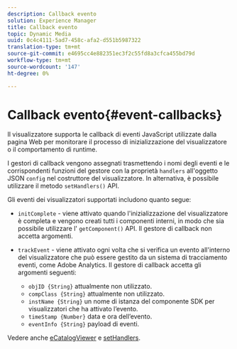 ```yaml
---
description: Callback evento
solution: Experience Manager
title: Callback evento
topic: Dynamic Media
uuid: 0c4c4111-5ad7-458c-afa2-d551b5987322
translation-type: tm+mt
source-git-commit: e4695cc4e882351ec3f2c55fd8a3cfca455bd79d
workflow-type: tm+mt
source-wordcount: '147'
ht-degree: 0%

---
```



# Callback evento{#event-callbacks}

Il visualizzatore supporta le callback di eventi JavaScript utilizzate dalla pagina Web per monitorare il processo di inizializzazione del visualizzatore o il comportamento di runtime.

I gestori di callback vengono assegnati trasmettendo i nomi degli eventi e le corrispondenti funzioni del gestore con la proprietà `handlers` all&#39;oggetto JSON `config` nel costruttore del visualizzatore. In alternativa, è possibile utilizzare il metodo `setHandlers()` API.

Gli eventi dei visualizzatori supportati includono quanto segue:

* `initComplete` - viene attivato quando l&#39;inizializzazione del visualizzatore è completa e vengono creati tutti i componenti interni, in modo che sia possibile utilizzare l&#39; `getComponent()` API. Il gestore di callback non accetta argomenti.

* `trackEvent` - viene attivato ogni volta che si verifica un evento all&#39;interno del visualizzatore che può essere gestito da un sistema di tracciamento eventi, come  Adobe Analytics. Il gestore di callback accetta gli argomenti seguenti:

   * `objID {String}` attualmente non utilizzato.
   * `compClass {String}` attualmente non utilizzato.
   * `instName {String}` un nome di istanza del componente SDK per visualizzatori che ha attivato l’evento.
   * `timeStamp {Number}` data e ora dell’evento.
   * `eventInfo {String}` payload di eventi.

Vedere anche [eCatalogViewer](/help/aem-viewers-ref/c-html5-s7-aem-asset-viewers/c-html5-ecatsearch-viewer-about/c-html5-ecatsearch-viewer-javascriptapiref/r-html5-ecatsearch-javascriptapiref-ecatalogsearchviewer.md) e [setHandlers](../../c-html5-s7-aem-asset-viewers/c-html5-20-ecatalog-viewer-about/c-html5-20-ecatalog-viewer-javascriptapiref/r-html5-ecatalog-viewer-20-javascriptapiref-sethandlers.md#reference-7858574ff5c34ce993ef4fdff741a856).
